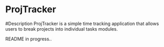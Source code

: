 # ProjTracker

#Description
ProjTracker is a simple time tracking application that allows users to break projects into individual tasks modules. 

README in progress..  
